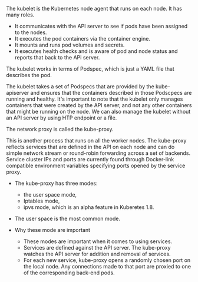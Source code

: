 The kubelet is the Kubernetes node agent that runs on each node. It has many roles.
* It communicates with the API server to see if pods have been assigned to the nodes.
* It executes the pod containers via the container engine.
* It mounts and runs pod volumes and secrets.
* It executes health checks and is aware of pod and node status and reports that back to the API server.

The kubelet works in terms of Podspec, which is just a YAML file that describes the pod.

The kubelet takes a set of Podspecs that are provided by the kube-apiserver and ensures that the containers described in those Podscpecs are running and healthy. It's important to note that the kubelet only manages containers that were created by the API server, and not any other containers that might be running on the node. We can also manage the kubelet without an API server by using HTP endpoint or a file.

The network proxy is called the kube-proxy.

This is another process that runs on all the worker nodes.
The kube-proxy reflects services that are defined in the API on each node and can do simple network stream or round-robin forwarding across a set of backends. Service cluster IPs and ports are currently found through Docker-link compatible environment variables specifying ports opened by the service proxy.

* The kube-proxy has three modes:
  - the user space mode,
  - Iptables mode,
  - ipvs mode, which is an alpha feature in Kuberetes 1.8.

* The user space is the most common mode.

* Why these mode are important
  - These modes are important when it comes to using services.
  - Services are defined against the API server. The kube-proxy watches the API server for addition and removal of services.
  - For each new service, kube-proxy opens a randomly chosen port on the local node. Any connections made to that port are proxied to one of the corresponding back-end pods.
